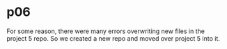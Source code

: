 # p06
For some reason, there were many errors overwriting new files in the project 5 repo. So we created a new repo and moved over project 5 into it.
